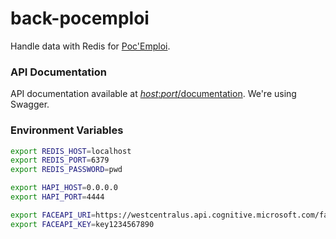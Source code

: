 # back-pocemploi
Handle data with Redis for [Poc'Emploi](https://github.com/clusson/poc-emploi).

### API Documentation
API documentation available at [*host*:*port*/documentation]().
We're using Swagger.

### Environment Variables
```bash
export REDIS_HOST=localhost
export REDIS_PORT=6379
export REDIS_PASSWORD=pwd

export HAPI_HOST=0.0.0.0
export HAPI_PORT=4444

export FACEAPI_URI=https://westcentralus.api.cognitive.microsoft.com/face/v1.0/detect
export FACEAPI_KEY=key1234567890
```